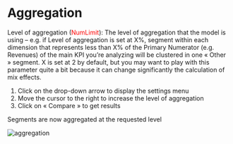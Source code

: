 # Aggregation

Level of aggregation (<span style="color:red">NumLimit</span>): The level of aggregation that the model is using – e.g. if Level of aggregation is set at X%,  segment within each dimension that represents less than X% of the Primary Numerator (e.g. Revenues) of the main KPI you’re analyzing will be clustered in one « Other » segment. X is set at 2 by default, but you may want to play with this parameter quite a bit because it can change significantly the calculation of mix effects.


1. Click on the drop-down arrow to display the settings menu
2. Move the cursor to the right to increase the level of aggregation
3. Click on « Compare » to get results

Segments are now aggregated at the requested level

![aggregation](images/Aggregation-1.gif) <!-- TBU : menu changed -->
